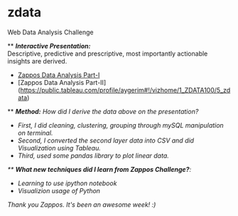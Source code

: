 # zdata
Web Data Analysis Challenge

** <b><i>Interactive Presentation: </i></b>
<br> Descriptive, predictive and prescriptive, most importantly actionable insights are derived. 
* [Zappos Data Analysis Part-I](https://public.tableau.com/profile/aygerim#!/vizhome/ZData/visitandorders)
* [Zappos Data Analysis Part-II] (https://public.tableau.com/profile/aygerim#!/vizhome/1_ZDATA100/5_zdata)

** <i><b>Method:</b> 
How did I derive the data above on the presentation?
* First, I did cleaning, clustering, grouping through mySQL manipulation on terminal.
* Second, I converted the second layer data into CSV and did Visualization using Tableau.
* Third, used some pandas library to plot linear data.

** <i><b> What new techniques did I learn from Zappos Challenge?</i></b>:
* Learning to use ipython notebook
* Visualizion usage of Python


Thank you Zappos. It's been an awesome week! :) 
